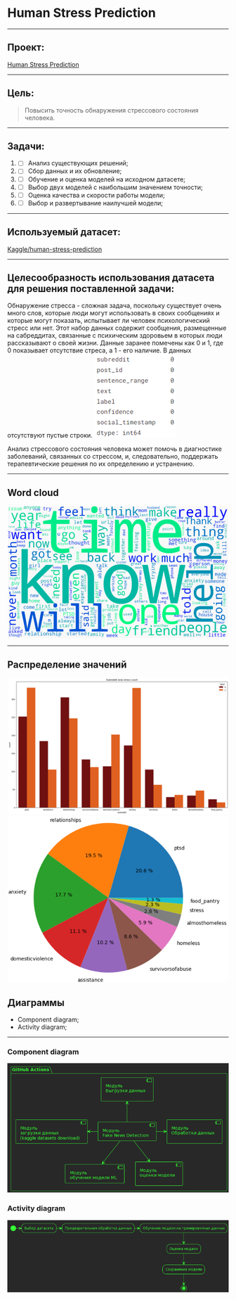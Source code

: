 # Human Stress Prediction
____
## Проект: 
[Human Stress Prediction](https://github.com/GALGEN3/human-stress-predict)
____
## Цель:
> Повысить точность обнаружения стрессового состояния человека.
____
## Задачи:
1. - [ ] Анализ существующих решений;
2. - [ ] Сбор данных и их обновление;
3. - [ ] Обучение и оценка моделей на исходном датасете;
4. - [ ] Выбор двух моделей с наибольшим значением точности;
5. - [ ] Оценка качества и скорости работы модели;
6. - [ ] Выбор и развертывание наилучшей модели;
____
## Используемый датасет:
[Kaggle/human-stress-prediction](https://www.kaggle.com/datasets/kreeshrajani/human-stress-prediction)
____
## Целесообразность использования датасета для решения поставленной задачи:
Обнаружение стресса - сложная задача, поскольку существует очень много слов, которые люди могут использовать в своих сообщениях и которые могут показать, испытывает ли человек психологический стресс или нет. Этот набор данных содержит сообщения, размещенные на сабреддитах, связанные с психическим здоровьем в которых люди рассказывают о своей жизни. Данные заранее помечены как 0 и 1, где 0 показывает отсутствие стреса, а 1 - его наличие. В данных отсутствуют пустые строки. 
![Values](https://github.com/GALGEN3/human-stress-predict/blob/main/assets/null_values.png)

Анализ стрессового состояния человека может помочь в диагностике заболеваний, связанных со стрессом, и, следовательно, поддержать терапевтические решения по их определению и устранению.
____
## Word cloud
![Cloud](https://github.com/GALGEN3/human-stress-predict/blob/main/assets/words_common.png)
____
## Распределение значений
![Results](https://github.com/GALGEN3/human-stress-predict/blob/main/assets/results.png)
![Results](https://github.com/GALGEN3/human-stress-predict/blob/main/assets/subreddit_distribution.png)
## Диаграммы
+ Component diagram;
+ Activity diagram;
____
### Component diagram

![Component diagram](https://github.com/Valeogamer/fake-news-detection/blob/main/image/2.2.png?raw=true)

### Activity diagram

![Activity diagram](https://github.com/Valeogamer/fake-news-detection/blob/main/image/1.1.png?raw=true)
